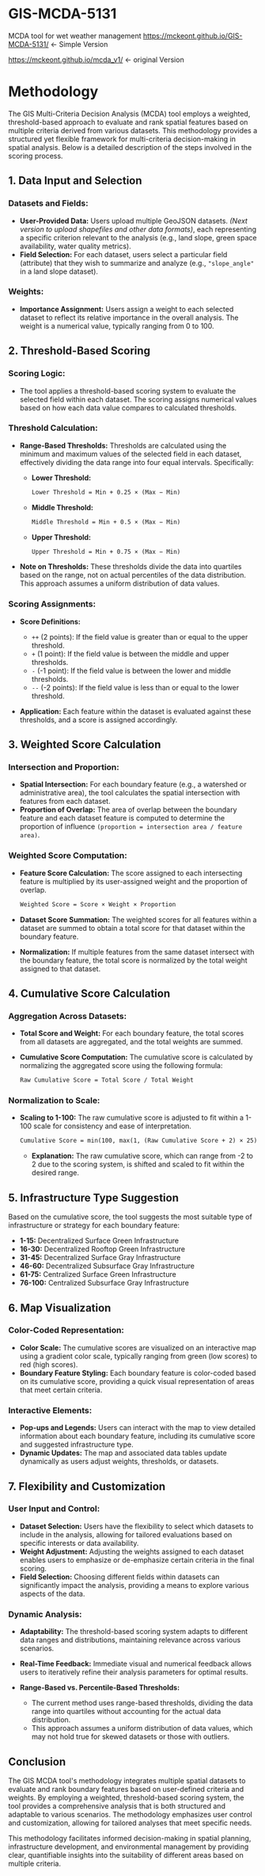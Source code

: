 # GIS-MCDA-5131
MCDA tool for wet weather management
https://mckeont.github.io/GIS-MCDA-5131/  <- Simple Version

https://mckeont.github.io/mcda_v1/ <- original Version



# Methodology

The GIS Multi-Criteria Decision Analysis (MCDA) tool employs a weighted, threshold-based approach to evaluate and rank spatial features based on multiple criteria derived from various datasets. This methodology provides a structured yet flexible framework for multi-criteria decision-making in spatial analysis. Below is a detailed description of the steps involved in the scoring process.

## 1. Data Input and Selection

### Datasets and Fields:

- **User-Provided Data:** Users upload multiple GeoJSON datasets. *(Next version to upload shapefiles and other data formats)*, each representing a specific criterion relevant to the analysis (e.g., land slope, green space availability, water quality metrics).
- **Field Selection:** For each dataset, users select a particular field (attribute) that they wish to summarize and analyze (e.g., `"slope_angle"` in a land slope dataset).

### Weights:

- **Importance Assignment:** Users assign a weight to each selected dataset to reflect its relative importance in the overall analysis. The weight is a numerical value, typically ranging from 0 to 100.

## 2. Threshold-Based Scoring

### Scoring Logic:

- The tool applies a threshold-based scoring system to evaluate the selected field within each dataset. The scoring assigns numerical values based on how each data value compares to calculated thresholds.

### Threshold Calculation:

- **Range-Based Thresholds:** Thresholds are calculated using the minimum and maximum values of the selected field in each dataset, effectively dividing the data range into four equal intervals. Specifically:
  - **Lower Threshold:** 

    ```markdown
    Lower Threshold = Min + 0.25 × (Max − Min)
    ```

  - **Middle Threshold:** 

    ```markdown
    Middle Threshold = Min + 0.5 × (Max − Min)
    ```

  - **Upper Threshold:** 

    ```markdown
    Upper Threshold = Min + 0.75 × (Max − Min)
    ```

- **Note on Thresholds:** These thresholds divide the data into quartiles based on the range, not on actual percentiles of the data distribution. This approach assumes a uniform distribution of data values.

### Scoring Assignments:

- **Score Definitions:**
  - `++` (2 points): If the field value is greater than or equal to the upper threshold.
  - `+` (1 point): If the field value is between the middle and upper thresholds.
  - `-` (-1 point): If the field value is between the lower and middle thresholds.
  - `--` (-2 points): If the field value is less than or equal to the lower threshold.
  
- **Application:** Each feature within the dataset is evaluated against these thresholds, and a score is assigned accordingly.

## 3. Weighted Score Calculation

### Intersection and Proportion:

- **Spatial Intersection:** For each boundary feature (e.g., a watershed or administrative area), the tool calculates the spatial intersection with features from each dataset.
- **Proportion of Overlap:** The area of overlap between the boundary feature and each dataset feature is computed to determine the proportion of influence `(proportion = intersection area / feature area)`.

### Weighted Score Computation:

- **Feature Score Calculation:** The score assigned to each intersecting feature is multiplied by its user-assigned weight and the proportion of overlap.

    ```markdown
    Weighted Score = Score × Weight × Proportion
    ```

- **Dataset Score Summation:** The weighted scores for all features within a dataset are summed to obtain a total score for that dataset within the boundary feature.
- **Normalization:** If multiple features from the same dataset intersect with the boundary feature, the total score is normalized by the total weight assigned to that dataset.

## 4. Cumulative Score Calculation

### Aggregation Across Datasets:

- **Total Score and Weight:** For each boundary feature, the total scores from all datasets are aggregated, and the total weights are summed.
- **Cumulative Score Computation:** The cumulative score is calculated by normalizing the aggregated score using the following formula:

    ```markdown
    Raw Cumulative Score = Total Score / Total Weight
    ```

### Normalization to Scale:

- **Scaling to 1-100:** The raw cumulative score is adjusted to fit within a 1-100 scale for consistency and ease of interpretation.

    ```markdown
    Cumulative Score = min(100, max(1, (Raw Cumulative Score + 2) × 25))
    ```

  - **Explanation:** The raw cumulative score, which can range from -2 to 2 due to the scoring system, is shifted and scaled to fit within the desired range.

## 5. Infrastructure Type Suggestion

Based on the cumulative score, the tool suggests the most suitable type of infrastructure or strategy for each boundary feature:

- **1-15:** Decentralized Surface Green Infrastructure
- **16-30:** Decentralized Rooftop Green Infrastructure
- **31-45:** Decentralized Surface Gray Infrastructure
- **46-60:** Decentralized Subsurface Gray Infrastructure
- **61-75:** Centralized Surface Green Infrastructure
- **76-100:** Centralized Subsurface Gray Infrastructure

## 6. Map Visualization

### Color-Coded Representation:

- **Color Scale:** The cumulative scores are visualized on an interactive map using a gradient color scale, typically ranging from green (low scores) to red (high scores).
- **Boundary Feature Styling:** Each boundary feature is color-coded based on its cumulative score, providing a quick visual representation of areas that meet certain criteria.

### Interactive Elements:

- **Pop-ups and Legends:** Users can interact with the map to view detailed information about each boundary feature, including its cumulative score and suggested infrastructure type.
- **Dynamic Updates:** The map and associated data tables update dynamically as users adjust weights, thresholds, or datasets.

## 7. Flexibility and Customization

### User Input and Control:

- **Dataset Selection:** Users have the flexibility to select which datasets to include in the analysis, allowing for tailored evaluations based on specific interests or data availability.
- **Weight Adjustment:** Adjusting the weights assigned to each dataset enables users to emphasize or de-emphasize certain criteria in the final scoring.
- **Field Selection:** Choosing different fields within datasets can significantly impact the analysis, providing a means to explore various aspects of the data.

### Dynamic Analysis:

- **Adaptability:** The threshold-based scoring system adapts to different data ranges and distributions, maintaining relevance across various scenarios.
- **Real-Time Feedback:** Immediate visual and numerical feedback allows users to iteratively refine their analysis parameters for optimal results.

- **Range-Based vs. Percentile-Based Thresholds:**
  - The current method uses range-based thresholds, dividing the data range into quartiles without accounting for the actual data distribution.
  - This approach assumes a uniform distribution of data values, which may not hold true for skewed datasets or those with outliers.



## Conclusion

The GIS MCDA tool's methodology integrates multiple spatial datasets to evaluate and rank boundary features based on user-defined criteria and weights. By employing a weighted, threshold-based scoring system, the tool provides a comprehensive analysis that is both structured and adaptable to various scenarios. The methodology emphasizes user control and customization, allowing for tailored analyses that meet specific needs.

This methodology facilitates informed decision-making in spatial planning, infrastructure development, and environmental management by providing clear, quantifiable insights into the suitability of different areas based on multiple criteria.
